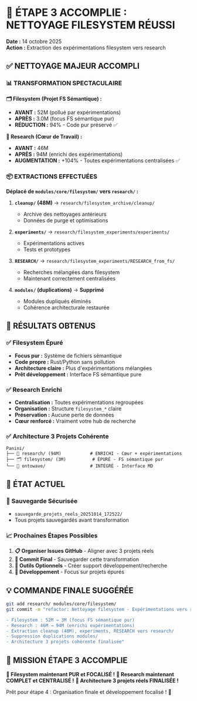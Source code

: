 # 🎉 ÉTAPE 3 ACCOMPLIE : NETTOYAGE FILESYSTEM RÉUSSI

**Date :** 14 octobre 2025  
**Action :** Extraction des expérimentations filesystem vers research

## ✅ NETTOYAGE MAJEUR ACCOMPLI

### 📊 TRANSFORMATION SPECTACULAIRE

**🗂️ Filesystem (Projet FS Sémantique) :**
- **AVANT :** 52M (pollué par expérimentations)
- **APRÈS :** 3.0M (focus FS sémantique pur)
- **RÉDUCTION :** 94% - Code pur préservé ✅

**🧪 Research (Cœur de Travail) :**
- **AVANT :** 46M
- **APRÈS :** 94M (enrichi des expérimentations)
- **AUGMENTATION :** +104% - Toutes expérimentations centralisées ✅

### 📦 EXTRACTIONS EFFECTUÉES

**Déplacé de `modules/core/filesystem/` vers `research/` :**

1. **`cleanup/` (48M)** → `research/filesystem_archive/cleanup/`
   - Archive des nettoyages antérieurs
   - Données de purge et optimisations

2. **`experiments/`** → `research/filesystem_experiments/experiments/`
   - Expérimentations actives
   - Tests et prototypes

3. **`RESEARCH/`** → `research/filesystem_experiments/RESEARCH_from_fs/`
   - Recherches mélangées dans filesystem
   - Maintenant correctement centralisées

4. **`modules/` (duplications)** → **Supprimé**
   - Modules dupliqués éliminés
   - Cohérence architecturale restaurée

## 🎯 RÉSULTATS OBTENUS

### ✅ Filesystem Épuré
- **Focus pur :** Système de fichiers sémantique
- **Code propre :** Rust/Python sans pollution
- **Architecture claire :** Plus d'expérimentations mélangées
- **Prêt développement :** Interface FS sémantique pure

### ✅ Research Enrichi  
- **Centralisation :** Toutes expérimentations regroupées
- **Organisation :** Structure `filesystem_*` claire
- **Préservation :** Aucune perte de données
- **Cœur renforcé :** Vraiment votre hub de recherche

### ✅ Architecture 3 Projets Cohérente
```
Panini/
├── 🧪 research/ (94M)           # ENRICHI - Cœur + expérimentations
├── 🗂️ filesystem/ (3M)          # ÉPURÉ - FS sémantique pur  
└── 🌊 ontowave/                 # INTÉGRÉ - Interface MD
```

## 🚀 ÉTAT ACTUEL

### 💾 Sauvegarde Sécurisée
- `sauvegarde_projets_reels_20251014_172522/`
- Tous projets sauvegardés avant transformation

### 📈 Prochaines Étapes Possibles

1. **📋 Organiser Issues GitHub** - Aligner avec 3 projets réels
2. **💾 Commit Final** - Sauvegarder cette transformation
3. **🔧 Outils Optionnels** - Créer support développement/recherche
4. **🚀 Développement** - Focus sur projets épurés

## 💡 COMMANDE FINALE SUGGÉRÉE

```bash
git add research/ modules/core/filesystem/
git commit -m "refactor: Nettoyage filesystem - Expérimentations vers research

- Filesystem : 52M → 3M (focus FS sémantique pur)
- Research : 46M → 94M (enrichi expérimentations)
- Extraction cleanup (48M), experiments, RESEARCH vers research/
- Suppression duplications modules/
- Architecture 3 projets cohérente finalisée"
```

## 🎉 MISSION ÉTAPE 3 ACCOMPLIE

**🎯 Filesystem maintenant PUR et FOCALISÉ !**
**🧪 Research maintenant COMPLET et CENTRALISÉ !**
**🚀 Architecture 3 projets réels FINALISÉE !**

Prêt pour étape 4 : Organisation finale et développement focalisé ! 🌟